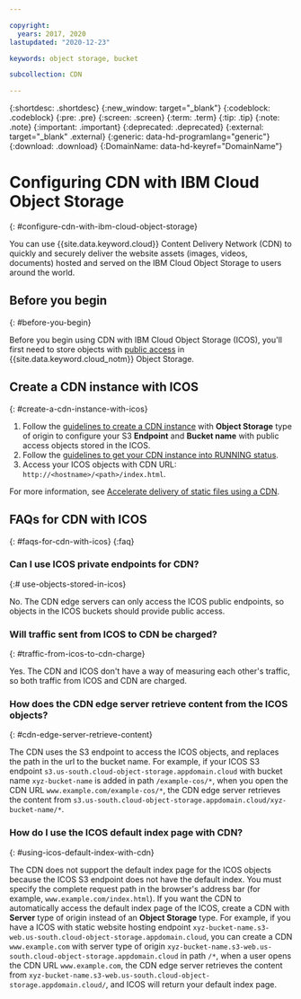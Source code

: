 ```yaml
---

copyright:
  years: 2017, 2020
lastupdated: "2020-12-23"

keywords: object storage, bucket

subcollection: CDN

---
```


{:shortdesc: .shortdesc}
{:new_window: target="_blank"}
{:codeblock: .codeblock}
{:pre: .pre}
{:screen: .screen}
{:term: .term}
{:tip: .tip}
{:note: .note}
{:important: .important}
{:deprecated: .deprecated}
{:external: target="_blank" .external}
{:generic: data-hd-programlang="generic"}
{:download: .download}
{:DomainName: data-hd-keyref="DomainName"}

# Configuring CDN with IBM Cloud Object Storage
{: #configure-cdn-with-ibm-cloud-object-storage}

You can use {{site.data.keyword.cloud}} Content Delivery Network (CDN) to quickly and securely deliver the website assets (images, videos, documents) hosted and served on the IBM Cloud Object Storage to users around the world.

## Before you begin
{: #before-you-begin}

Before you begin using CDN with IBM Cloud Object Storage (ICOS), you'll first need to store objects with [public access](/docs/cloud-object-storage?topic=cloud-object-storage-iam-public-access) in {{site.data.keyword.cloud_notm}} Object Storage.

## Create a CDN instance with ICOS
{: #create-a-cdn-instance-with-icos}

1. Follow the [guidelines to create a CDN instance](/docs/CDN?topic=CDN-order-a-cdn) with **Object Storage** type of origin to configure your S3 **Endpoint** and **Bucket name** with public access objects stored in the ICOS.
1. Follow the [guidelines to get your CDN instance into RUNNING status](/docs/CDN?topic=CDN-getting-to-running-status).
1. Access your ICOS objects with CDN URL: `http://<hostname>/<path>/index.html`.

For more information, see [Accelerate delivery of static files using a CDN](/docs/solution-tutorials?topic=solution-tutorials-static-files-cdn).

## FAQs for CDN with ICOS
{: #faqs-for-cdn-with-icos}
{:faq}

### Can I use ICOS private endpoints for CDN?
{:# use-objects-stored-in-icos}

No. The CDN edge servers can only access the ICOS public endpoints, so objects in the ICOS buckets should provide public access.

### Will traffic sent from ICOS to CDN be charged?
{: #traffic-from-icos-to-cdn-charge}

Yes. The CDN and ICOS don't have a way of measuring each other's traffic, so both traffic from ICOS and CDN are charged.

### How does the CDN edge server retrieve content from the ICOS objects?
{: #cdn-edge-server-retrieve-content}

The CDN uses the S3 endpoint to access the ICOS objects, and replaces the path in the url to the bucket name. For example, if your ICOS S3 endpoint `s3.us-south.cloud-object-storage.appdomain.cloud` with bucket name `xyz-bucket-name` is added in path `/example-cos/*`, when you open the CDN URL `www.example.com/example-cos/*`, the CDN edge server retrieves the content from `s3.us-south.cloud-object-storage.appdomain.cloud/xyz-bucket-name/*`.

### How do I use the ICOS default index page with CDN?
{: #using-icos-default-index-with-cdn}

The CDN does not support the default index page for the ICOS objects because the ICOS S3 endpoint does not have the default index. You must specify the complete request path in the browser's address bar (for example, `www.example.com/index.html`). If you want the CDN to automatically access the default index page of the ICOS, create a CDN with **Server** type of origin instead of an **Object Storage** type. For example, if you have a ICOS with static website hosting endpoint `xyz-bucket-name.s3-web.us-south.cloud-object-storage.appdomain.cloud`, you can create a CDN `www.example.com` with server type of origin `xyz-bucket-name.s3-web.us-south.cloud-object-storage.appdomain.cloud` in path `/*`, when a user opens the CDN URL `www.example.com`, the CDN edge server retrieves the content from `xyz-bucket-name.s3-web.us-south.cloud-object-storage.appdomain.cloud/`, and ICOS will return your default index page.
